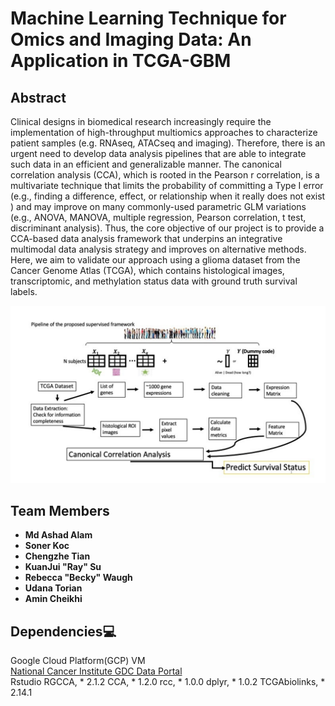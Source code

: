 # Machine Learning Technique for Omics and Imaging Data: An Application in TCGA-GBM
## Abstract  
Clinical designs in biomedical research increasingly require the implementation of high-throughput multiomics approaches to characterize patient samples (e.g. RNAseq, ATACseq and imaging). Therefore, there is an urgent need to develop data analysis pipelines that are able to integrate such data in an efficient and generalizable manner. The canonical correlation analysis (CCA), which is rooted in the Pearson r correlation, is a multivariate technique that limits the probability of committing a Type I error (e.g., finding a difference, effect, or relationship when it really does not exist ) and may improve on many commonly-used parametric GLM variations (e.g., ANOVA, MANOVA, multiple regression, Pearson correlation, t test, discriminant analysis). Thus, the core objective of our project is to provide a CCA-based data analysis framework that underpins an integrative multimodal data analysis strategy and improves on alternative methods. Here, we aim to validate our approach using a glioma dataset from the Cancer Genome Atlas (TCGA), which contains histological images, transcriptomic, and methylation status data with ground truth survival labels.

![alt text](https://github.com/STRIDES-Codes/Applying-machine-learning-techniques-to-omics-and-imaging-data-to-model-complex-traits/blob/main/Images/CSHL2020_readme_images_workflow.png?raw=true)

## Team Members  
- **Md Ashad Alam**
- **Soner Koc**
- **Chengzhe Tian**
- **KuanJui "Ray" Su**
- **Rebecca "Becky" Waugh**
- **Udana Torian**
- **Amin Cheikhi**


## Dependencies:computer:
Google Cloud Platform(GCP) VM  
[National Cancer Institute GDC Data Portal](https://portal.gdc.cancer.gov/)  
Rstudio
RGCCA, * 2.1.2
CCA, * 1.2.0
rcc, * 1.0.0
dplyr, * 1.0.2
TCGAbiolinks, * 2.14.1